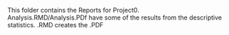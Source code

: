 This folder contains the Reports for Project0.  
Analysis.RMD/Analysis.PDf have some of the results from the descriptive statistics.
.RMD creates the .PDF
